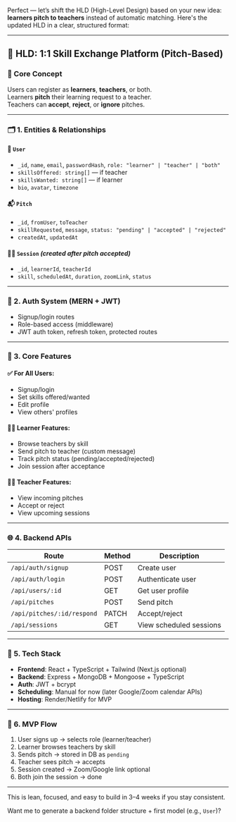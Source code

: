 Perfect — let’s shift the HLD (High-Level Design) based on your new idea: **learners pitch to teachers** instead of automatic matching. Here's the updated HLD in a clear, structured format:

---

## 🔧 HLD: 1:1 Skill Exchange Platform (Pitch-Based)

### 🧠 Core Concept

Users can register as **learners**, **teachers**, or both.  
Learners **pitch** their learning request to a teacher.  
Teachers can **accept**, **reject**, or **ignore** pitches.

---

### 🗂️ 1. Entities & Relationships

#### 👤 `User`

- `_id`, `name`, `email`, `passwordHash`, `role: "learner" | "teacher" | "both"`
- `skillsOffered: string[]` — if teacher
- `skillsWanted: string[]` — if learner
- `bio`, `avatar`, `timezone`

#### 📬 `Pitch`

- `_id`, `fromUser`, `toTeacher`
- `skillRequested`, `message`, `status: "pending" | "accepted" | "rejected"`
- `createdAt`, `updatedAt`

#### 🧑‍🏫 `Session` _(created after pitch accepted)_

- `_id`, `learnerId`, `teacherId`
- `skill`, `scheduledAt`, `duration`, `zoomLink`, `status`

---

### 🔐 2. Auth System (MERN + JWT)

- Signup/login routes
- Role-based access (middleware)
- JWT auth token, refresh token, protected routes

---

### 🧩 3. Core Features

#### ✅ For All Users:

- Signup/login
- Set skills offered/wanted
- Edit profile
- View others' profiles

#### 🧑‍🎓 Learner Features:

- Browse teachers by skill
- Send pitch to teacher (custom message)
- Track pitch status (pending/accepted/rejected)
- Join session after acceptance

#### 🧑‍🏫 Teacher Features:

- View incoming pitches
- Accept or reject
- View upcoming sessions

---

### 🌐 4. Backend APIs

| Route                      | Method | Description             |
| -------------------------- | ------ | ----------------------- |
| `/api/auth/signup`         | POST   | Create user             |
| `/api/auth/login`          | POST   | Authenticate user       |
| `/api/users/:id`           | GET    | Get user profile        |
| `/api/pitches`             | POST   | Send pitch              |
| `/api/pitches/:id/respond` | PATCH  | Accept/reject           |
| `/api/sessions`            | GET    | View scheduled sessions |

---

### 💾 5. Tech Stack

- **Frontend**: React + TypeScript + Tailwind (Next.js optional)
- **Backend**: Express + MongoDB + Mongoose + TypeScript
- **Auth**: JWT + bcrypt
- **Scheduling**: Manual for now (later Google/Zoom calendar APIs)
- **Hosting**: Render/Netlify for MVP

---

### 🔄 6. MVP Flow

1. User signs up → selects role (learner/teacher)
2. Learner browses teachers by skill
3. Sends pitch → stored in DB as `pending`
4. Teacher sees pitch → accepts
5. Session created → Zoom/Google link optional
6. Both join the session → done

---

This is lean, focused, and easy to build in 3–4 weeks if you stay consistent.

Want me to generate a backend folder structure + first model (e.g., `User`)?
